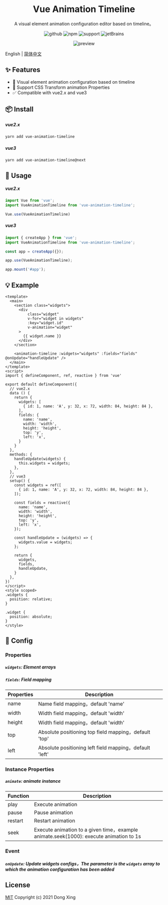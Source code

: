 <h1 align="center">Vue Animation Timeline</h1>

<div align="center">

A visual element animation configuration editor based on timeline。

![github][github] ![npm][npm] ![support][support] ![jetBrains][jetBrains]

![preview](./docs/preview.gif)

[github]:https://img.shields.io/github/license/WX-DongXing/vue-animation-timeline?style=flat&logo=github
[npm]:https://img.shields.io/npm/v/vue-animation-timeline?style=flat&logo=npm
[support]:https://img.shields.io/badge/support-2%263-%234FC08D?style=flat&logo=Vue.js
[jetBrains]:https://img.shields.io/badge/thanks-JetBrains-%23000?style=flat&logo=jetBrains
</div>

English | [简体中文](./docs/README.zh-CN.md)

## ✨ Features

- 🚀 Visual element animation configuration based on timeline
- 💫 Support CSS Transform animation Properties
- ✅ Compatible with vue2.x and vue3


## 📦 Install

##### vue2.x
```bash
yarn add vue-animation-timeline
```

##### vue3
```bash
yarn add vue-animation-timeline@next
```

## 🧐 Usage

##### vue2.x

```javascript
import Vue from 'vue';
import VueAnimationTimeline from 'vue-animation-timeline';

Vue.use(VueAnimationTimeline)
```

##### vue3

```javascript
import { createApp } from 'vue';
import VueAnimationTimeline from 'vue-animation-timeline';

const app = createApp({});

app.use(VueAnimationTimeline);

app.mount('#app');
```

## 💡 Example

```vue
<template>
  <main>
    <section class="widgets">
      <div
          class="widget"
          v-for="widget in widgets"
          :key="widget.id"
          v-animation="widget"
      >
        {{ widget.name }}
      </div>
    </section>
    
    <animation-timeline :widgets="widgets" :fields="fields" @onUpdate="handleUpdate" />
  </main>
</template>
<script>
import { defineComponent, ref, reactive } from 'vue'

export default defineComponent({
  // vue2.x
  data () {
    return {
      widgets: [
        { id: 1, name: 'A', y: 32, x: 72, width: 84, height: 84 },
      ],
      fields: {
        name: 'name',
        width: 'width',
        height: 'height',
        top: 'y',
        left: 'x',
      }
    }
  },
  methods: {
    handleUpdate(widgets) {
      this.widgets = widgets;
    },
  },
  // vue3
  setup() {
    const widgets = ref([
      { id: 1, name: 'A', y: 32, x: 72, width: 84, height: 84 },
    ]);

    const fields = reactive({
      name: 'name',
      width: 'width',
      height: 'height',
      top: 'y',
      left: 'x',
    });
    
    const handleUpdate = (widgets) => {
      widgets.value = widgets;
    };
    
    return {
      widgets,
      fields,
      handleUpdate,
    }
  },
})
</script>
<style scoped>
.widgets {
  position: relative;
}

.widget {
  position: absolute;
}
</style>
```

## 🔧 Config

### Properties
##### `widgets`: Element arrays
##### `fields`: Field mapping

| Properties     | Description                  |
|--------|---------------------|
| name   | Name field mapping，default 'name'                |
| width  | Width field mapping，default 'width'     |
| height | Width field mapping，default 'width'     |
| top    | Absolute positioning top field mapping，default 'top'  |
| left   | Absolute positioning left field mapping，default 'left' |

### Instance Properties
##### `animate`: animate instance

| Function     | Description                  |
|--------|---------------------|
|  play  | Execute animation               |
| pause  | Pause animation    |
| restart | Restart animation     |
| seek    | Execute animation to a given time，example animate.seek(1000): execute animation to 1s  |

### Event
##### `onUpdate`: Update widgets configs，The parameter is the `widgets` array to which the animation configuration has been added

## License
[MIT](http://opensource.org/licenses/MIT)
Copyright (c) 2021 Dong Xing
